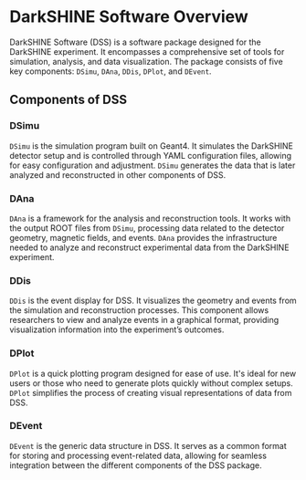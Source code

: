 # DarkSHINE Software Overview

<format style="bold" color="DarkViolet">D</format>ark<format style="bold" color="DarkViolet">S</format>HINE <format style="bold" color="DarkViolet">S</format>oftware (<format style="bold" color="DarkViolet">DSS</format>) is a software package designed for the DarkSHINE experiment. 
It encompasses a comprehensive set of tools for simulation, analysis, and data visualization. 
The package consists of five key components: `DSimu`, `DAna`, `DDis`, `DPlot`, and `DEvent`.

## Components of DSS

### DSimu
`DSimu` is the simulation program built on Geant4. 
It simulates the DarkSHINE detector setup and is controlled through YAML configuration files, allowing for easy configuration and adjustment. 
`DSimu` generates the data that is later analyzed and reconstructed in other components of DSS.

### DAna
`DAna` is a framework for the analysis and reconstruction tools. 
It works with the output ROOT files from `DSimu`, 
processing data related to the detector geometry, magnetic fields, and events. 
`DAna` provides the infrastructure needed to analyze and reconstruct experimental data from the DarkSHINE experiment.

### DDis
`DDis` is the event display for DSS. 
It visualizes the geometry and events from the simulation and reconstruction processes. 
This component allows researchers to view and analyze events in a graphical format, 
providing visualization information into the experiment’s outcomes.

### DPlot
`DPlot` is a quick plotting program designed for ease of use. 
It's ideal for new users or those who need to generate plots quickly without complex setups. 
`DPlot` simplifies the process of creating visual representations of data from DSS.

### DEvent
`DEvent` is the generic data structure in DSS. 
It serves as a common format for storing and processing event-related data, 
allowing for seamless integration between the different components of the DSS package.
